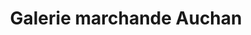 ---
title: "Galerie marchande Auchan"
url: /fontaine/galerie-marchande-auchan/
shop: Einkaufszentrum
---